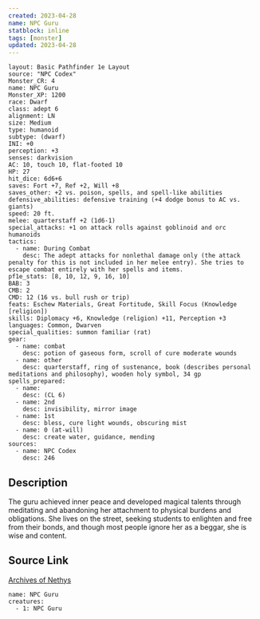 ```yaml
---
created: 2023-04-28
name: NPC Guru
statblock: inline
tags: [monster]
updated: 2023-04-28
---
```

```statblock
layout: Basic Pathfinder 1e Layout
source: "NPC Codex"
Monster_CR: 4
name: NPC Guru
Monster_XP: 1200
race: Dwarf
class: adept 6
alignment: LN
size: Medium
type: humanoid
subtype: (dwarf)
INI: +0
perception: +3
senses: darkvision
AC: 10, touch 10, flat-footed 10
HP: 27
hit_dice: 6d6+6
saves: Fort +7, Ref +2, Will +8
saves_other: +2 vs. poison, spells, and spell-like abilities
defensive_abilities: defensive training (+4 dodge bonus to AC vs. giants)
speed: 20 ft.
melee: quarterstaff +2 (1d6-1)
special_attacks: +1 on attack rolls against goblinoid and orc humanoids
tactics:
  - name: During Combat
    desc: The adept attacks for nonlethal damage only (the attack penalty for this is not included in her melee entry). She tries to escape combat entirely with her spells and items.
pf1e_stats: [8, 10, 12, 9, 16, 10]
BAB: 3
CMB: 2
CMD: 12 (16 vs. bull rush or trip)
feats: Eschew Materials, Great Fortitude, Skill Focus (Knowledge [religion])
skills: Diplomacy +6, Knowledge (religion) +11, Perception +3
languages: Common, Dwarven
special_qualities: summon familiar (rat)
gear:
  - name: combat
    desc: potion of gaseous form, scroll of cure moderate wounds
  - name: other
    desc: quarterstaff, ring of sustenance, book (describes personal meditations and philosophy), wooden holy symbol, 34 gp
spells_prepared:
  - name:
    desc: (CL 6)
  - name: 2nd
    desc: invisibility, mirror image
  - name: 1st
    desc: bless, cure light wounds, obscuring mist
  - name: 0 (at-will)
    desc: create water, guidance, mending
sources:
  - name: NPC Codex
    desc: 246
```
## Description
The guru achieved inner peace and developed magical talents through meditating and abandoning her attachment to physical burdens and obligations. She lives on the street, seeking students to enlighten and free from their bonds, and though most people ignore her as a beggar, she is wise and content.
## Source Link
[Archives of Nethys](https://aonprd.com/NPCDisplay.aspx?ItemName=Guru)
```encounter-table
name: NPC Guru
creatures:
  - 1: NPC Guru
```
